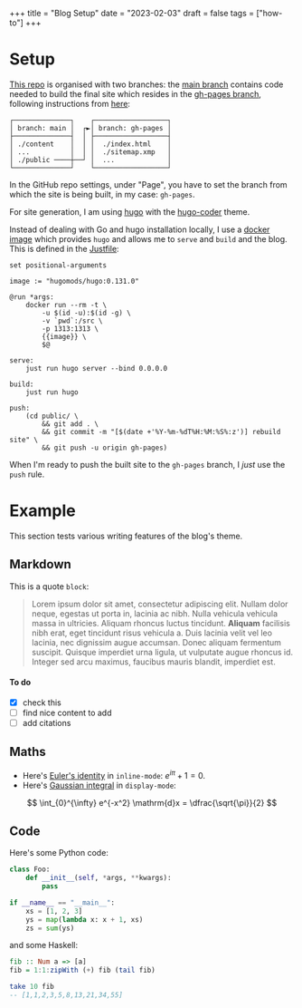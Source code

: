 +++
title = "Blog Setup"
date = "2023-02-03"
draft = false
tags = ["how-to"]
+++

# Setup

[This repo](https://github.com/alexandru-dinu/alexandru-dinu.github.io) is organised with two branches: the [main branch][1] contains code needed to build the final site
which resides in the [gh-pages branch][2], following instructions from [here](https://tiefenauer.github.io/blog/gh-pages-plugins/):
```
┌──────────────┐    ┌──────────────────┐
│ branch: main │  ┌►│ branch: gh-pages │
├──────────────┤  │ ├──────────────────┤
│ ./content    │  │ │  ./index.html    │
│ ...          │  │ │  ./sitemap.xmp   │
│ ./public ────┼──┘ │  ...             │
└──────────────┘    └──────────────────┘
```
In the GitHub repo settings, under "Page", you have to set the branch from which the site is being built, in my case: `gh-pages`.

For site generation, I am using [hugo](https://gohugo.io/) with the [hugo-coder](https://github.com/luizdepra/hugo-coder) theme.

Instead of dealing with Go and hugo installation locally, I use a [docker image](https://hub.docker.com/r/hugomods/hugo) which provides `hugo` and allows me to `serve` and `build` and the blog. This is defined in the [Justfile](https://github.com/alexandru-dinu/alexandru-dinu.github.io/blob/main/Justfile):
```
set positional-arguments

image := "hugomods/hugo:0.131.0"

@run *args:
    docker run --rm -t \
        -u $(id -u):$(id -g) \
        -v `pwd`:/src \
        -p 1313:1313 \
        {{image}} \
        $@

serve:
    just run hugo server --bind 0.0.0.0

build:
    just run hugo

push:
    (cd public/ \
        && git add . \
        && git commit -m "[$(date +'%Y-%m-%dT%H:%M:%S%:z')] rebuild site" \
        && git push -u origin gh-pages)
```

When I'm ready to push the built site to the `gh-pages` branch, I _just_ use the `push` rule.

[1]: https://github.com/alexandru-dinu/alexandru-dinu.github.io/tree/main
[2]: https://github.com/alexandru-dinu/alexandru-dinu.github.io/tree/gh-pages

# Example

This section tests various writing features of the blog's theme.

## Markdown

This is a quote `block`:

> Lorem ipsum dolor sit amet, consectetur adipiscing elit. Nullam dolor neque, egestas ut porta in, lacinia ac nibh. Nulla vehicula vehicula massa in ultricies. Aliquam rhoncus luctus tincidunt. **Aliquam** facilisis nibh erat, eget tincidunt risus vehicula a. Duis lacinia velit vel leo lacinia, nec dignissim augue accumsan. Donec aliquam fermentum suscipit. Quisque imperdiet urna ligula, ut vulputate augue rhoncus id. Integer sed arcu maximus, faucibus mauris blandit, imperdiet est.

#### To do
- [x] check this
- [ ] find nice content to add
- [ ] add citations

## Maths

- Here's [Euler's identity](https://en.wikipedia.org/wiki/Euler%27s_identity) in `inline-mode`:
$e^{i \pi} + 1 = 0$.
- Here's [Gaussian integral](https://en.wikipedia.org/wiki/Gaussian_integral) in `display-mode`:

$$
\int_{0}^{\infty} e^{-x^2} \mathrm{d}x = \dfrac{\sqrt{\pi}}{2}
$$


## Code

Here's some Python code:
```python
class Foo:
    def __init__(self, *args, **kwargs):
        pass

if __name__ == "__main__":
    xs = [1, 2, 3]
    ys = map(lambda x: x + 1, xs)
    zs = sum(ys)
```

and some Haskell:
```haskell
fib :: Num a => [a]
fib = 1:1:zipWith (+) fib (tail fib)

take 10 fib
-- [1,1,2,3,5,8,13,21,34,55]
```
